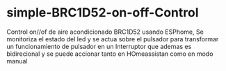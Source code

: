 # simple-BRC1D52-on-off-Control
Control on//of de aire acondicionado  BRC1D52 usando ESPhome,  Se monitoriza el estado del led y se actua sobre el pulsador para transformar un funcionamiento de pulsador en un Interruptor que ademas es bidirecional y se puede accionar tanto en HOmeassistan como en modo manual
